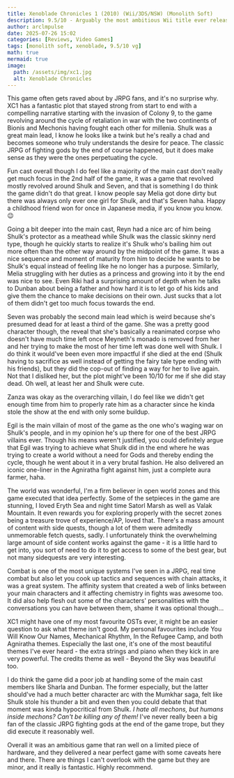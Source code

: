 ```yaml
---
title: Xenoblade Chronicles 1 (2010) (Wii/3DS/NSW) (Monolith Soft)
description: 9.5/10 - Arguably the most ambitious Wii title ever released.
author: arclmpulse
date: 2025-07-26 15:02
categories: [Reviews, Video Games]
tags: [monolith soft, xenoblade, 9.5/10 vg]
math: true
mermaid: true
image:
  path: /assets/img/xc1.jpg
  alt: Xenoblade Chronicles
---
```


This game often gets raved about by JRPG fans, and it's no surprise why. XC1 has a fantastic plot that stayed strong from start to end with a compelling narrative starting with the invasion of Colony 9, to the game revolving around the cycle of retaliation in war with the two continents of Bionis and Mechonis having fought each other for millenia. Shulk was a great main lead, I know he looks like a twink but he's really a chad and becomes someone who truly understands the desire for peace. The classic JRPG of fighting gods by the end of course happened, but it does make sense as they were the ones perpetuating the cycle.

Fun cast overall though I do feel like a majority of the main cast don't really get much focus in the 2nd half of the game, it was a game that revolved mostly revolved around Shulk and Seven, and that is something I do think the game didn't do that great. I know people say Melia got done dirty but there was always only ever one girl for Shulk, and that's Seven haha. Happy a childhood friend won for once in Japanese media, if you know you know. 😉

Going a bit deeper into the main cast, Reyn had a nice arc of him being Shulk's protector as a meathead while Shulk was the classic skinny nerd type, though he quickly starts to realize it's Shulk who's bailing him out more often than the other way around by the midpoint of the game. It was a nice sequence and moment of maturity from him to decide he wants to be Shulk's equal instead of feeling like he no longer has a purpose. Similarly, Melia struggling with her duties as a princess and growing into it by the end was nice to see. Even Riki had a surprising amount of depth when he talks to Dunban about being a father and how hard it is to let go of his kids and give them the chance to make decisions on their own. Just sucks that a lot of them didn't get too much focus towards the end.

Seven was probably the second main lead which is weird because she's presumed dead for at least a third of the game. She was a pretty good character though, the reveal that she's basically a reanimated corpse who doesn't have much time left once Meyneth's monado is removed from her and her trying to make the most of her time left was done well with Shulk. I do think it would've been even more impactful if she died at the end (Shulk having to sacrifice as well instead of getting the fairy tale type ending with his friends), but they did the cop-out of finding a way for her to live again. Not that I disliked her, but the plot might've been 10/10 for me if she did stay dead. Oh well, at least her and Shulk were cute.

Zanza was okay as the overarching villain, I do feel like we didn't get enough time from him to properly rate him as a character since he kinda stole the show at the end with only some buildup.

Egil is the main villain of most of the game as the one who's waging war on Shulk's people, and in my opinion he's up there for one of the best JRPG villains ever. Though his means weren't justified, you could definitely argue that Egil was trying to achieve what Shulk did in the end where he was trying to create a world without a need for Gods and thereby ending the cycle, though he went about it in a very brutal fashion. He also delivered an iconic one-liner in the Agniratha fight against him, just a complete aura farmer, haha.

The world was wonderful, I'm a firm believer in open world zones and this game executed that idea perfectly. Some of the setpieces in the game are stunning, I loved Eryth Sea and night time Satorl Marsh as well as Valak Mountain. It even rewards you for exploring properly with the secret zones being a treasure trove of experience/AP, loved that. There's a mass amount of content with side quests, though a lot of them were admitedly unmemorable fetch quests, sadly. I unfortunately think the overwhelming large amount of side content works against the game - it is a little hard to get into, you sort of need to do it to get access to some of the best gear, but not many sidequests are very interesting.

Combat is one of the most unique systems I've seen in a JRPG, real time combat but also let you cook up tactics and sequences with chain attacks, it was a great system. The affinity system that created a web of links between your main characters and it affecting chemistry in fights was awesome too. It did also help flesh out some of the characters' personalities with the conversations you can have between them, shame it was optional though...

XC1 might have one of my most favourite OSTs ever, it might be an easier question to ask what theme isn't good. My personal favourites include You Will Know Our Names, Mechanical Rhythm, In the Refugee Camp, and both Agniratha themes. Especially the last one, it's one of the most beautiful themes I've ever heard - the extra strings and piano when they kick in are very powerful. The credits theme as well - Beyond the Sky was beautiful too.

I do think the game did a poor job at handling some of the main cast members like Sharla and Dunban. The former especially, but the latter should've had a much better character arc with the Mumkhar saga, felt like Shulk stole his thunder a bit and even then you could debate that that moment was kinda hypocritical from Shulk. _I hate all mechons, but humans inside mechons? Can't be killing any of them!_ I've never really been a big fan of the classic JRPG fighting gods at the end of the game trope, but they did execute it reasonably well.

Overall it was an ambitious game that ran well on a limited piece of hardware, and they delivered a near perfect game with some caveats here and there. There are things I can't overlook with the game but they are minor, and it really is fantastic. Highly recommend.
